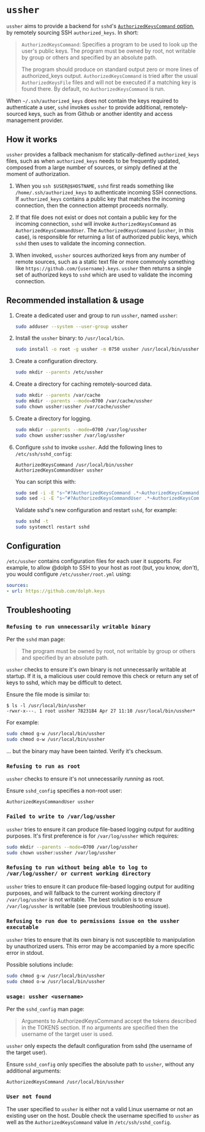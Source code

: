 # `ussher`

`ussher` aims to provide a backend for `sshd`'s [`AuthorizedKeysCommand` option](https://man.openbsd.org/sshd_config.5#AuthorizedKeysCommand), by remotely sourcing SSH `authorized_keys`. In short:

> `AuthorizedKeysCommand`: Specifies a program to be used to look up the user's public keys. The program must be owned by root, not writable by group or others and specified by an absolute path.
>
> The program should produce on standard output zero or more lines of authorized_keys output. `AuthorizedKeysCommand` is tried after the usual `AuthorizedKeysFile` files and will not be executed if a matching key is found there. By default, no `AuthorizedKeysCommand` is run.

When `~/.ssh/authorized_keys` does not contain the keys required to authenticate a user, `sshd` invokes `ussher` to provide additional, remotely-sourced keys, such as from Github or another identity and access management provider.

## How it works

`ussher` provides a fallback mechanism for statically-defined `authorized_keys` files, such as when `authorized_keys` needs to be frequently updated, composed from a large number of sources, or simply defined at the moment of authorization.

1. When you `ssh $USER@$HOSTNAME`, `sshd` first reads something like `/home/.ssh/authorized_keys` to authenticate incoming SSH connections. If `authorized_keys` contains a public key that matches the incoming connection, then the connection attempt proceeds normally.

1. If that file does not exist or does not contain a public key for the incoming connection, `sshd` will invoke `AuthorizedKeysCommand` as `AuthorizedKeysCommandUser`. The `AuthorizedKeysCommand` (`ussher`, in this case), is responsible for returning a list of authorized public keys, which `sshd` then uses to validate the incoming connection.

1. When invoked, `ussher` sources authorized keys from any number of remote sources, such as a static text file or more commonly something like `https://github.com/{username}.keys`. `ussher` then returns a single set of authorized keys to `sshd` which are used to validate the incoming connection.

## Recommended installation & usage

1. Create a dedicated user and group to run `ussher`, named `ussher`:

   ```bash
   sudo adduser --system --user-group ussher
   ```

2. Install the `ussher` binary: to `/usr/local/bin`.

   ```bash
   sudo install -o root -g ussher -m 0750 ussher /usr/local/bin/ussher
   ```

3. Create a configuration directory.

   ```bash
   sudo mkdir --parents /etc/ussher
   ```

4. Create a directory for caching remotely-sourced data.

   ```bash
   sudo mkdir --parents /var/cache
   sudo mkdir --parents --mode=0700 /var/cache/ussher
   sudo chown ussher:ussher /var/cache/ussher
   ```

5. Create a directory for logging.

   ```bash
   sudo mkdir --parents --mode=0700 /var/log/ussher
   sudo chown ussher:ussher /var/log/ussher
   ```

6. Configure `sshd` to invoke `ussher`. Add the following lines to
   `/etc/ssh/sshd_config`:

   ```
   AuthorizedKeysCommand /usr/local/bin/ussher
   AuthorizedKeysCommandUser ussher
   ```

   You can script this with:

   ```bash
   sudo sed -i -E "s~^#?AuthorizedKeysCommand .*~AuthorizedKeysCommand /usr/local/bin/ussher~" /etc/ssh/sshd_config
   sudo sed -i -E "s~^#?AuthorizedKeysCommandUser .*~AuthorizedKeysCommandUser ussher~" /etc/ssh/sshd_config
   ```

   Validate sshd's new configuration and restart `sshd`, for example:

   ```bash
   sudo sshd -t
   sudo systemctl restart sshd
   ```

## Configuration

`/etc/ussher` contains configuration files for each user it supports. For example, to allow @dolph to SSH to your host as root (but, you know, _don't_), you would configure `/etc/ussher/root.yml` using:

```yaml
sources:
- url: https://github.com/dolph.keys
```

## Troubleshooting

### `Refusing to run unnecessarily writable binary`

Per the `sshd` man page:

> The program must be owned by root, not writable by group or others and specified by an absolute path.

`ussher` checks to ensure it's own binary is not unnecessarily writable at startup. If it is, a malicious user could remove this check or return any set of keys to sshd, which may be difficult to detect.

Ensure the file mode is similar to:

```
$ ls -l /usr/local/bin/ussher
-rwxr-x---. 1 root ussher 7823184 Apr 27 11:10 /usr/local/bin/ussher*
```

For example:

```bash
sudo chmod g-w /usr/local/bin/ussher
sudo chmod o-w /usr/local/bin/ussher
```

... but the binary may have been tainted. Verify it's checksum.

### `Refusing to run as root`

`ussher` checks to ensure it's not unnecessarily _running_ as root.

Ensure `sshd_config` specifies a non-root user:

```
AuthorizedKeysCommandUser ussher
```

### `Failed to write to /var/log/ussher`

`ussher` tries to ensure it can produce file-based logging output for auditing purposes. It's first preference is for `/var/log/ussher` which requires:

```bash
sudo mkdir --parents --mode=0700 /var/log/ussher
sudo chown ussher:ussher /var/log/ussher
```

### `Refusing to run without being able to log to /var/log/ussher/ or current working directory`

`ussher` tries to ensure it can produce file-based logging output for auditing purposes, and will fallback to the current working directory if `/var/log/ussher` is not writable. The best solution is to ensure `/var/log/ussher` is writable (see previous troubleshooting issue).

### `Refusing to run due to permissions issue on the ussher executable`

`ussher` tries to ensure that its own binary is not susceptible to manipulation by unauthorized users. This error may be accompanied by a more specific error in stdout.

Possible solutions include:

```bash
sudo chmod g-w /usr/local/bin/ussher
sudo chmod o-w /usr/local/bin/ussher
```

### `usage: ussher <username>`

Per the `sshd_config` man page:

> Arguments to AuthorizedKeysCommand accept the tokens described in the TOKENS section. If no arguments are specified then the username of the target user is used.

`ussher` only expects the default configuration from sshd (the username of the target user).

Ensure `sshd_config` only specifies the absolute path to `ussher`, without any additional arguments:

```
AuthorizedKeysCommand /usr/local/bin/ussher
```

### `User not found`

The user specified to `ussher` is either not a valid Linux username or not an existing user on the host. Double check the username specified to `ussher` as well as the `AuthorizedKeysCommand` value in `/etc/ssh/sshd_config`.
